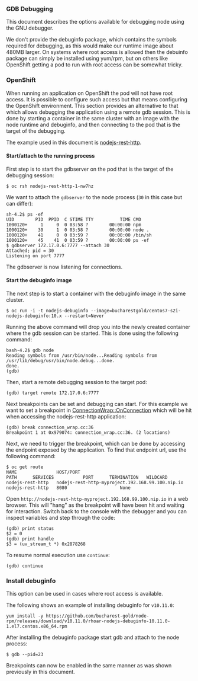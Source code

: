 ### GDB Debugging
This document describes the options available for debugging node using the GNU debugger.

We don't provide the debuginfo package, which contains the symbols required for debugging, as this would make our runtime image about 480MB larger. On systems where root access is allowed then the debuinfo package can simply be installed using yum/rpm, but on others like OpenShift getting a pod to run with root access can be somewhat tricky. 

### OpenShift
When running an application on OpenShift the pod will not have root access. It is possible to configure such access but that means configuring the OpenShift environment. This section provides an alternative to that which allows debugging the application using a remote gdb session. This is done by starting a container in the same cluster with an image with the node runtime and debuginfo, and then connecting to the pod that is the target of the debugging.

The example used in this document is [nodejs-rest-http](https://github.com/bucharest-gold/nodejs-rest-http).

#### Start/attach to the running process
First step is to start the gdbserver on the pod that is the target of the debugging session:
```
$ oc rsh nodejs-rest-http-1-nw7hz
```
We want to attach the `gdbserver` to the node process (`30` in this case but can differ):
```console
sh-4.2$ ps -ef
UID        PID  PPID  C STIME TTY          TIME CMD
1000120+     1     0  0 03:58 ?        00:00:00 npm
1000120+    30     1  0 03:58 ?        00:00:00 node .
1000120+    41     0  0 03:59 ?        00:00:00 /bin/sh
1000120+    45    41  0 03:59 ?        00:00:00 ps -ef
$ gdbserver 172.17.0.6:7777 --attach 30
Attached; pid = 30
Listening on port 7777
```
The gdbserver is now listening for connections.

#### Start the debuginfo image
The next step is to start a container with the debuginfo image in the same cluster.

```console
$ oc run -i -t nodejs-debuginfo --image=bucharestgold/centos7-s2i-nodejs-debuginfo:10.x --restart=Never
```
Running the above command will drop you into the newly created container where 
the gdb session can be started. This is done using the following command: 
```console
bash-4.2$ gdb node
Reading symbols from /usr/bin/node...Reading symbols from /usr/lib/debug/usr/bin/node.debug...done.
done.
(gdb)
```
Then, start a remote debugging session to the target pod:
```console
(gdb) target remote 172.17.0.6:7777
```
Next breakpoints can be set and debugging can start. For this example we want to 
set a breakpoint in [ConnectionWrap::OnConnection](https://github.com/nodejs/node/blob/972d0beb591859a1a0df59a3d1818493a6132bf5/src/connection_wrap.cc#L34) which will be hit when accessing the nodejs-rest-http application:
```console
(gdb) break connection_wrap.cc:36
Breakpoint 1 at 0x979074: connection_wrap.cc:36. (2 locations)
```

Next, we need to trigger the breakpoint, which can be done by accessing the endpoint exposed by the application. To find that endpoint url, use the following command:
```console
$ oc get route
NAME               HOST/PORT                                          PATH      SERVICES           PORT      TERMINATION   WILDCARD
nodejs-rest-http   nodejs-rest-http-myproject.192.168.99.100.nip.io             nodejs-rest-http   8080                    None
```
Open `http://nodejs-rest-http-myproject.192.168.99.100.nip.io` in a web browser. This will "hang" as the breakpoint will have been hit and waiting for interaction. Switch back to the console with the debugger and you can inspect variables and step through the code:
```console
(gdb) print status
$2 = 0
(gdb) print handle
$3 = (uv_stream_t *) 0x2878268
```
To resume normal execution use `continue`:
```console
(gdb) continue
```


### Install debuginfo
This option can be used in cases where root access is available.

The following shows an example of installing debuginfo for `v10.11.0`:
```console
yum install -y https://github.com/bucharest-gold/node-rpm/releases/download/v10.11.0/rhoar-nodejs-debuginfo-10.11.0-1.el7.centos.x86_64.rpm
```
After installing the debuginfo package start gdb and attach to the node process:
```console
$ gdb --pid=23
```
Breakpoints can now be enabled in the same manner as was shown previously in this document.
